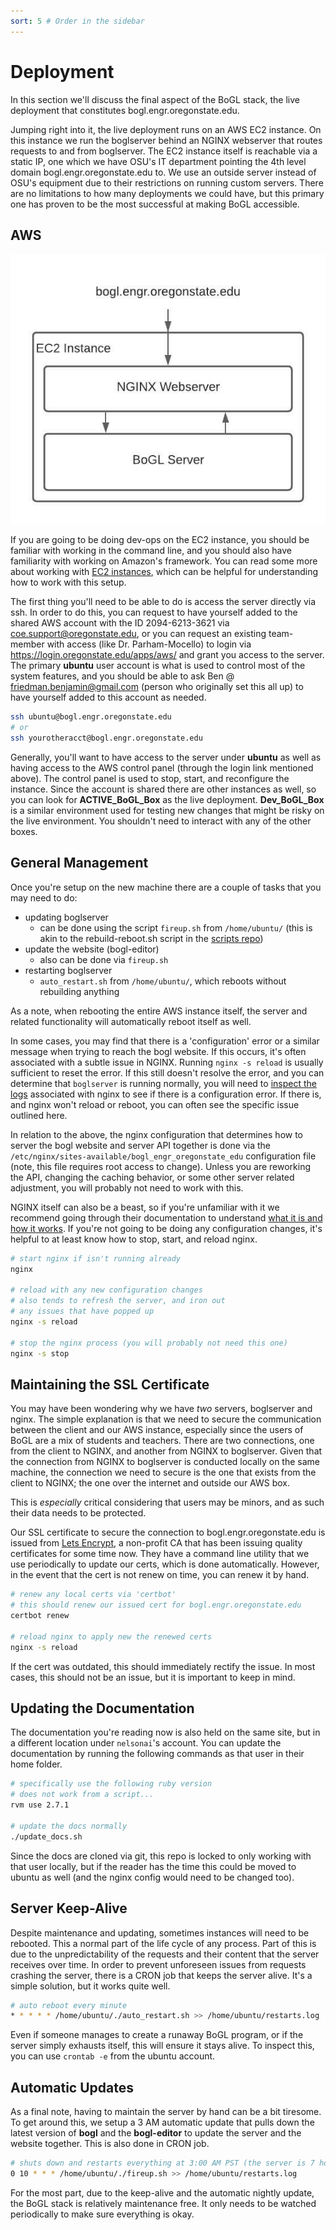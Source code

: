 ```yaml
---
sort: 5 # Order in the sidebar
---
```


# Deployment

In this section we'll discuss the final aspect of the BoGL stack, the live deployment that constitutes bogl.engr.oregonstate.edu.

Jumping right into it, the live deployment runs on an AWS EC2 instance. On this instance we run the boglserver behind an NGINX webserver that routes requests to and from boglserver. The EC2 instance itself is reachable via a static IP, one which we have OSU's IT department pointing the 4th level domain bogl.engr.oregonstate.edu to. We use an outside server instead of OSU's equipment due to their restrictions on running custom servers. There are no limitations to how many deployments we could have, but this primary one has proven to be the most successful at making BoGL accessible.

## AWS

![Live Deployment of BoGL](../imgs/h7.jpeg "Live Deployment of BoGL")

If you are going to be doing dev-ops on the EC2 instance, you should be familiar with working in the command line, and you should also have familiarity with working on Amazon's framework. You can read some more about working with [EC2 instances](https://aws.amazon.com/ec2/getting-started/), which can be helpful for understanding how to work with this setup.

The first thing you'll need to be able to do is access the server directly via ssh. In order to do this, you can request to have yourself added to the shared AWS account with the ID 2094-6213-3621 via coe.support@oregonstate.edu, or you can request an existing team-member with access (like Dr. Parham-Mocello) to login via https://login.oregonstate.edu/apps/aws/ and grant you access to the server. The primary **ubuntu** user account is what is used to control most of the system features, and you should be able to ask Ben @ friedman.benjamin@gmail.com (person who originally set this all up) to have yourself added to this account as needed.
```bash
ssh ubuntu@bogl.engr.oregonstate.edu
# or
ssh yourotheracct@bogl.engr.oregonstate.edu
```

Generally, you'll want to have access to the server under **ubuntu** as well as having access to the AWS control panel (through the login link mentioned above). The control panel is used to stop, start, and reconfigure the instance. Since the account is shared there are other instances as well, so you can look for **ACTIVE_BoGL_Box** as the live deployment. **Dev_BoGL_Box** is a similar environment used for testing new changes that might be risky on the live environment. You shouldn't need to interact with any of the other boxes.

## General Management

Once you're setup on the new machine there are a couple of tasks that you may need to do:
- updating boglserver
  - can be done using the script `fireup.sh` from `/home/ubuntu/` (this is akin to the rebuild-reboot.sh script in the [scripts repo](https://github.com/The-Code-In-Sheep-s-Clothing/bogl-deploy-scripts))
- update the website (bogl-editor)
  - also can be done via `fireup.sh`
- restarting boglserver
  - `auto_restart.sh` from `/home/ubuntu/`, which reboots without rebuilding anything

As a note, when rebooting the entire AWS instance itself, the server and related functionality will automatically reboot itself as well.

In some cases, you may find that there is a 'configuration' error or a similar message when trying to reach the bogl website. If this occurs, it's often associated with a subtle issue in NGINX. Running `nginx -s reload` is usually sufficient to reset the error. If this still doesn't resolve the error, and you can determine that `boglserver` is running normally, you will need to [inspect the logs](https://logtail.com/tutorials/how-to-view-and-configure-nginx-access-error-logs/) associated with nginx to see if there is a configuration error. If there is, and nginx won't reload or reboot, you can often see the specific issue outlined here.

In relation to the above, the nginx configuration that determines how to server the bogl website and server API together is done via the `/etc/nginx/sites-available/bogl_engr_oregonstate_edu` configuration file (note, this file requires root access to change). Unless you are reworking the API, changing the caching behavior, or some other server related adjustment, you will probably not need to work with this.

NGINX itself can also be a beast, so if you're unfamiliar with it we recommend going through their documentation to understand [what it is and how it works](https://www.nginx.com/resources/wiki/start/). If you're not going to be doing any configuration changes, it's helpful to at least know how to stop, start, and reload nginx.
```bash
# start nginx if isn't running already
nginx

# reload with any new configuration changes
# also tends to refresh the server, and iron out
# any issues that have popped up
nginx -s reload

# stop the nginx process (you will probably not need this one)
nginx -s stop
```

## Maintaining the SSL Certificate

You may have been wondering why we have *two* servers, boglserver and nginx. The simple explanation is that we need to secure the communication between the client and our AWS instance, especially since the users of BoGL are a mix of students and teachers. There are two connections, one from the client to NGINX, and another from NGINX to boglserver. Given that the connection from NGINX to boglserver is conducted locally on the same machine, the connection we need to secure is the one that exists from the client to NGINX; the one over the internet and outside our AWS box.

This is *especially* critical considering that users may be minors, and as such their data needs to be protected.

Our SSL certificate to secure the connection to bogl.engr.oregonstate.edu is issued from [Lets Encrypt](https://letsencrypt.org/), a non-profit CA that has been issuing quality certificates for some time now. They have a command line utility that we use periodically to update our certs, which is done automatically. However, in the event that the cert is not renew on time, you can renew it by hand.
```bash
# renew any local certs via 'certbot'
# this should renew our issued cert for bogl.engr.oregonstate.edu
certbot renew

# reload nginx to apply new the renewed certs
nginx -s reload
```
If the cert was outdated, this should immediately rectify the issue. In most cases, this should not be an issue, but it is important to keep in mind.

## Updating the Documentation

The documentation you're reading now is also held on the same site, but in a different location under `nelsonai`'s account. You can update the documentation by running the following commands as that user in their home folder.
```bash
# specifically use the following ruby version
# does not work from a script...
rvm use 2.7.1

# update the docs normally
./update_docs.sh
```

Since the docs are cloned via git, this repo is locked to only working with that user locally, but if the reader has the time this could be moved to ubuntu as well (and the nginx config would need to be changed too).

## Server Keep-Alive

Despite maintenance and updating, sometimes instances will need to be rebooted. This a normal part of the life cycle of any process. Part of this is due to the unpredictability of the requests and their content that the server receives over time. In order to prevent unforeseen issues from requests crashing the server, there is a CRON job that keeps the server alive. It's a simple solution, but it works quite well.
```bash
# auto reboot every minute
* * * * * /home/ubuntu/./auto_restart.sh >> /home/ubuntu/restarts.log
```
Even if someone manages to create a runaway BoGL program, or if the server simply exhausts itself, this will ensure it stays alive. To inspect this, you can use `crontab -e` from the ubuntu account.

## Automatic Updates

As a final note, having to maintain the server by hand can be a bit tiresome. To get around this, we setup a 3 AM automatic update that pulls down the latest version of **bogl** and the **bogl-editor** to update the server and the website together. This is also done in CRON job.
```bash
# shuts down and restarts everything at 3:00 AM PST (the server is 7 hours ahead PST), allows new updates to reach the server
0 10 * * * /home/ubuntu/./fireup.sh >> /home/ubuntu/restarts.log
```
For the most part, due to the keep-alive and the automatic nightly update, the BoGL stack is relatively maintenance free. It only needs to be watched periodically to make sure everything is okay.
